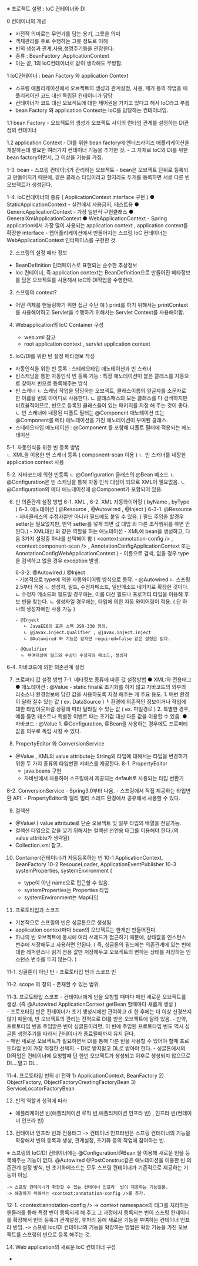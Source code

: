 
※ 프로젝트 설명 : IoC 컨테이너와 DI

 0 컨테이너의 개념 
   - 사전적 의미로는 무언가를 담는 용기, 그릇을 의미
   - 객체관리를 주로 수행하는 그릇 정도로 이해
   - 빈의 생성과 관계,사용,생명주기등을 관장한다.
   - 종류 : BeanFactory ,ApplicationContext 
   - 이는 곧, 1의 IoC컨테이너로 같이 생각해도 무방함.
 
 1 IoC컨테이너 : bean Factory 와 application Context 
   - 스프링 애플리케이션에서 오브젝트의 생성과 관계설정, 사용, 제거 등의 작업을 애플리케이션 코드 대신 독립된 컨테이너가 담당
   - 컨테이너가 코드 대신 오브젝트에 대한 제어권을 가지고 있다고 해서 IoC라고 부름
   - bean Factory 와 application Context는 IoC를 담당하는 컨테이너임.
   
  1.1 bean Factory
    - 오브젝트의 생성과 오브젝트 사이의 런타임 관계를 설정하는 DI관점의 컨테이너 
  
  1.2 application Context
    - DI를 위한 bean factory에 엔터프라이즈 애플리케이션을 개발하는데 필요한 여러가지 컨테이너 기능을 추가한 것.
    - 그 자체로 IoC와 DI를 위한 bean factory이면서, 그 이상을 기능을 가짐.
    
  1-3. bean
    - 스프링 컨테이너가 관리하는 오브젝트
    - bean은 오브젝트 단위로 등록되고 만들어지기 때문에, 같은 클래스 타입이라고 할지라도 두개를 등록하면 서로 다른 빈 오브젝트가 생성된다.
    
  1-4. IoC컨테이너의 종류 ( ApplicationContext interface 구현 ) 
    ● StaticApplicationContext 
      - 실전에서 사용금지, 테스트용 
    ● GenericApplicationContext
      - 가장 일반적 구현클래스
    ● GeneralXmlApplicationContext
    ● WebApplicationContext 
      - Spring application에서 가장 많이 사용되는 application context , application context를 확장한 interface
      - 웹어플리케이션에서 만들어지는 스프링 IoC 컨테이너는 WebApplicationContext 인터페이스를 구현한 것.  
 
2. 스프링의 설정 메타 정보
  - BeanDefinition 인터페이스로 표현되는 순수한 추상정보
  - Ioc 컨테이너, 즉 application context는 BeanDefinition으로 만들어진 메타정보를 담은 오브젝트를 사용해서 IoC와 DI작업을 수행한다.
  
 3. 스프링의 context?
  - 어떤 객체를 핸들링하기 위한 접근 수단
     예 ) print를 하기 위해서는 printContext를 사용해야하고 Servlet을 수행하기 위해서는 Servlet Context를 사용해야함.
      
 4. Webapplication의 IoC Container 구성
    - web.xml 참고
    - root application context , servlet application context 
 
   
 5. IoC/DI를 위한 빈 설정 메타정보 작성 
   - 자동인식을 위한 빈 등록 : 스테레오타입 애노테이션과 빈 스캐너
   - 빈스캐닝을 통한 자동인식 빈 등록 기능 : 특정 애노테이션이 붙은 클래스를 자동으로 찾아서 빈으로 등록해주는 방식
   - 빈 스캐너 
      ㄴ 스캐닝 작업을 담당하는 오브젝트, 클래스이름의 앞글자를 소문자로 한 이름을 빈의 아이디로 사용한다.
      ㄴ 클래스패스의 모든 클래스를 다 검색하지만 비효율적이므로, 빈으로 등록된 클래스들이 있는 패키지를 지정 해 주는 것이 좋다.
      ㄴ 빈 스캐너에 내장된 디폴트 필터는 @Component 애노테이션 또는 @Component를 메타 애노테이션을 가진 애노테이션이 부여된 클래스.
   - 스테레오타입 애노테이션 : @Component 를 포함해 디폴트 필터에 적용되는 애노테이션
  
 5-1. 자동인식을 위한 빈 등록 방법																	
   ㄴ XML을 이용한 빈 스캐너 등록 ( component-scan 이용 ) 
   ㄴ 빈 스캐너를 내장한 application context 사용
   	
 5-2. 자바코드에 의한 빈등록
    ㄴ @Configuration 클래스의 @Bean 메소드
    ㄴ @Configuration은 빈 스캐닝을 통해 자동 인식 대상이 되므로 XML이 필요없음.
    ㄴ @Configuration의 메타 애노테이션에 @Component가 포함되어 있음.
    
 
 6. 빈 의존관계 설정 방법
   6-1. XML <property> , <constructor-arg> 
   6-2. XML 자동와이어링 ( byName , byType ) 
   6-3. 애노테이션 ( @Resource , @Autowired , @Inject ) 
     6-3-1. @Resource
        - 자바클래스의 수정자뿐만 아니라 필드에도 붙일 수 있음. ( 필드 주입을 할경우 setter는 필요없지만, 만약 setter를 넣게 되면 값 대입 외 다른 조작행위를 하면 안된다.)
        - XML대신 <property>와 같은 역할을 하는 애노테이션 
        - XML에 bean을 생성하고, 다음 3가지 설정중 하나를 선택해야 함
          ( <context:annotation-config /> , <context:component-scan /> , AnnotationConfigApplicationContext 또는 AnnotationConfigWebApplicationContext )
        - 이름으로 검색, 없을 경우 type을 검색하고 없을 경우 exception 발생.  
        
     6-3-2. @Autowired / @Inject    
        - 기본적으로 type에 의한 자동와이어링 방식으로 동작.
        - @Autowired 
           ㄴ 스프링 2.5부터 적용
           ㄴ 생성자, 필드, 수정자메소드, 일반메소드 네가지로 확장한 것이다.
           ㄴ 수정자 메소드와 필드일 경우에는, 이름 대신 필드나 프로퍼티 타입을 이용해 후보 빈을 찾는다.
           ㄴ 생성자일 경우에는, 타입에 의한 자동 와이어링이 적용. ( 단 하나의 생성자에만 사용 가능 ) 
           
        - @Inject
           ㄴ JavaEE6의 표준 스펙 JSR-330 정의.
           ㄴ @javax.inject.Qualifier , @javax.inject.inject
           ㄴ @Autowired 와 기능은 같지만 required=false 같은 설정은 없다.
           
        - @Qualifier 
          ㄴ 부여대상이 필드와 수상이 수정자와 메소드, 생성자
          
   6-4. 자바코드에 의한 의존관계 설정
 
 7. 프로퍼티 값 설정 방법
  7-1. 메타정보 종류에 따른 값 설정방법
       ● XML:<property>와 전용태그
       ● 애노테이션 : @Value
         - static final로 초기화를 하지 않고 자바코드의 외부의 리소스나 환경정보에 담긴 값을 사용하도록 지정 해주는 게 주요 용도.
            1. 매번 환경이 달라 질수 있는 값 ( ex. DataSource ) 
               └ 환경에 의존적인 정보이거나 작업에 대한 타임아웃처럼 상황에 따라 달라질 수 있는 값 ( ex. 파일경로 ) 
            2. 특별한 경우, 예를 들면 테스트나 특별한 이벤트 때는 초기값 대신 다른 값을 이용할 수 있음.
       ● 자바코드 : @Value
          1. @Configuration, @Bean을 사용하는 경우에도 프로퍼티값을 외부로 독립 시킬 수 있다.
          

8. PropertyEditor 와 ConversionService
 - @Value , XML의 value attribute는 String외 타입에 대해서는 타입을 변경하기 위한 두 가지 종류의 타입변환 서비스를 제공한다.
 8-1. PropertyEditor 
    - java.beans 구현
    - 자바빈에서 차용하여 스프링에서 제공되는 default로 사용되는 타입 변환기
   
 8-2. ConversionService 
    - Spring3.0부터 나옴.
    - 스프링에서 직접 제공하는 타입변환 API.
    - PropertyEditor와 달리 멀티 스레드 환경에서 공유해서 사용할 수 있다.
    
9. 컬렉션
  - @Value나 value attribute로 단순 오브젝트 및 일부 타입의 배열을 전달가능.
  - 컬렉션 타입으로 값을 넣기 위해서는 컬렉션 선언용 태그를 이용해야 한다.(<property>의 value attribte가 생략됨)
  - Collection.xml 참고.
  
  
10. Container(컨테이너)가 자동등록하는 빈 
  10-1 ApplicationContext, BeanFactory
  10-2 ResouceLoader, ApplicationEventPublisher
  10-3 systemProperties, systemEnvironment (
      - type이 아닌 name으로 접근할 수 있음.
      - systemProperties는 Properties 타입
      - systemEnvironment는 Map타입
      
11. 프로토타입과 스코프
  - 기본적으로 스프링의 빈은 싱글톤으로 생성됨
  - application context마다 bean의 오브젝트는 한개만 만들어진다.
  - 하나의 빈 오브젝트에 동시에 여러 쓰레드가 접근하기 때문에, 상태값을 인스턴스 변수에 저장해두고 사용하면 안된다.
    ( 즉, 싱글톤의 필드에는 의존관계에 있는 빈에 대한 레퍼런스나 읽기 전용 값만 저장해두고 오브젝트의 변하는 상태를 저장하는 인스턴스 변수를 두지 않는다. )
  
  11-1. 싱글톤이 아닌 빈
    - 프로토타입 빈과 스코프 빈 
      
  11-2. scope 의 정의
    - 존재할 수 있는 범위.
       
  11-3. 프로토타입 스코프
    - 컨테이너에게 빈을 요청할 때마다 매번 새로운 오브젝트를 생성. (즉 @Autowired ApplicationContext getBean 할때마다 새롭게 생성 )  
    - 프로포타입 빈은 컨테이너가 초기 생성시에만 관여하고 di 한 후에는 더 이상 신경쓰지 않기 때문에, 빈 오브젝트의 관리는 전적으로 DI를 받은 오브젝트에 달려 있음.
    - 만약, 프로토타입 빈을 주입받은 빈이 싱글톤이라면, 이 빈에 주입된 프로토타입 빈도 역시 싱글톤 생명주기를 따라서 컨테이너가 종료될때까지 유지 된다.         
    - 매번 새로운 오브젝트가 필요하면서 DI를 통해 다른 빈을 사용할 수 있어야 할때 프로토타입 빈이 가장 적절한 선택지.
    - DI로 받지말고 DL로 받아야 한다.
    - 싱글톤에서의 DI작업은 컨테이너에 요청할때 단 한번 오브젝트가 생성되고 이후로 생성되지 않으므로 DI....말고 DL..
    
  11-4. 프로토타입 빈의 dl 전략
    1) ApplicationContext, BeanFactory
    2) ObjectFactory, ObjectFactoryCreatingFactoryBean
    3) ServiceLocatorFactoryBean
    
 12. 빈의 역할과 성격에 따라
   - 애플리케이션 빈(애플리케이션 로직 빈,애플리케이션 인프라 빈) , 인프라 빈(컨테이너 인프라 빈)
   
 13. 컨테이너 인프라 빈과 전용태그
   -> 컨테이너 인프라빈은 스프링 컨테이너의 기능을 확장해서 빈의 등록과 생성, 관계설정, 초기화 등의 작업에 참여하는 빈. 
   
   ※ 스프링의 IoC/DI 컨테이너에는 @Configuration/@Bean 을 이용해 새로운 빈을 등록해주는 기능이 없다.
   @Autowired @PostConstruc같은 애노테이션을 이용한 빈 의존관계 설정 방식, 빈 초기화메소드는 모두 스프링 컨테이너가 기존적으로 제공하는 기능이 아님.
    
    -> 스프링 컨테이너가 확장할 수 있는 컨테이너 인프라  빈이 제공하는 기능일뿐.
    -> 해결하기 위해서는 <context:annotation-config />를 추가.
    
   12-1. <context:annotation-config />
    -> context namespace의 태그를 처리하는 핸들러를 통해 특정 빈이 등록되게 해 주고 그 과정에서 등록되는 빈이 스프링 컨테이너를 확장해서 빈의 등록과 관계설정, 후처리 등에 새로운 기능을 부여하는 컨테이너 인프라 빈임.
    -> 스프링 Ioc/DI 컨테이너의 기능을 확장하는 방법은 확장 기능을 가진 오브젝트를 스프링의 빈으로 등록 해주는 것.
    
    
14. Web application의 새로운 IoC 컨테이너 구성
   -
    
   